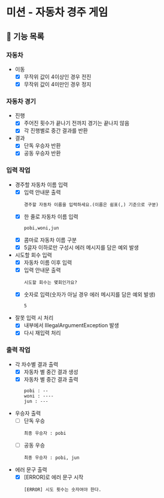 # 미션 - 자동차 경주 게임
## 🚀 기능 목록
### 자동차
- 이동
  - [x] 무작위 값이 4이상인 경우 전진
  - [x] 무작위 값이 4미만인 경우 정지

### 자동차 경기
- 진행
  - [x] 주어진 횟수가 끝나기 전까지 경기는 끝나지 않음
  - [x] 각 진행별로 중간 결과를 반환
- 결과
  - [x] 단독 우승자 반환
  - [x] 공동 우승자 반환
### 입력 작업
- 경주할 자동차 이름 입력
  - [x] 입력 안내문 출력
    ```
    경주할 자동차 이름을 입력하세요.(이름은 쉼표(,) 기준으로 구분)
    ```
  - [x] 한 줄로 자동차 이름 입력
    ```
    pobi,woni,jun
    ```
  - [x] 콤마로 자동차 이름 구분
  - [x] 5글자 이하로만 구성시 에러 메시지를 담은 예외 발생
- 시도할 회수 입력
  - [x] 자동차 이름 이후 입력
  - [x] 입력 안내문 출력
    ```
    시도할 회수는 몇회인가요?
    ```
  - [x] 숫자로 입력(숫자가 아닐 경우 에러 메시지를 담은 예외 발생)
    ```
    5
    ```
- 잘못 입력 시 처리
  - [x] 내부에서 IllegalArgumentException 발생
  - [x] 다시 재입력 처리
  
### 출력 작업
- 각 차수별 결과 출력
  - [x] 자동차 별 중간 결과 생성
  - [x] 자동차 별 중간 결과 출력
    ```
    pobi : --
    woni : ----
    jun : ---
    ```
- 우승자 출력
  - [ ] 단독 우승
    ```
    최종 우승자 : pobi
    ```
  - [ ] 공동 우승
    ```
    최종 우승자 : pobi, jun
    ```
- 에러 문구 출력
  - [x] [ERROR]로 에러 문구 시작
    ```
    [ERROR] 시도 횟수는 숫자여야 한다.
    ```
